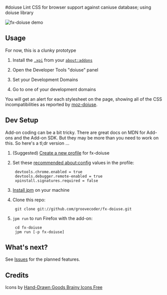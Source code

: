 #doiuse
Lint CSS for browser support against caniuse database; using doiuse library

![fx-doiuse
demo](https://raw.github.com/groovecoder/fx-doiuse/doiuse.com/demo.gif)

## Usage
For now, this is a clunky prototype

1. Install the
   [`.xpi`](https://raw.github.com/groovecoder/fx-doiuse/doiuse.com/@fx-doiuse-0.0.1.xpi) from your [`about:addons`](about:addons)

2. Open the Developer Tools "doiuse" panel

3. Set your Development Domains

4. Go to one of your development domains

You will get an alert for each stylesheet on the page, showing all of the CSS
incompatibilities as reported by [moz-doiuse](https://moz-doiuse.herokuapp.com).

## Dev Setup
Add-on coding can be a bit tricky. There are great docs on MDN for Add-ons and
the Add-on SDK. But they may be more than you need to work on this. So here's a
tl;dr version ...

1. (Suggested) [Create a new profile](https://support.mozilla.org/kb/profile-manager-create-and-remove-firefox-profiles) for fx-doiuse

2. Set these [recommended about:config](https://developer.mozilla.org/en-US/Add-ons/Setting_up_extension_development_environment#Recommended_development_preferences) values in the profile:

        devtools.chrome.enabled = true
        devtools.debugger.remote-enabled = true
        xpinstall.signatures.required = false

3. [Install jpm](https://developer.mozilla.org/en-US/Add-ons/SDK/Tools/jpm#Installation) on your machine

4. Clone this repo:

        git clone git://github.com/groovecoder/fx-doiuse.git

5. `jpm run` to run Firefox with the add-on:

        cd fx-doiuse
        jpm run [-p fx-doiuse]

## What's next?

See [Issues](https://github.com/groovecoder/fx-doiuse/issues) for the planned features.

## Credits

Icons by [Hand-Drawn Goods Brainy Icons
Free](http://handdrawngoods.com/store/brainy-icons-free/)
